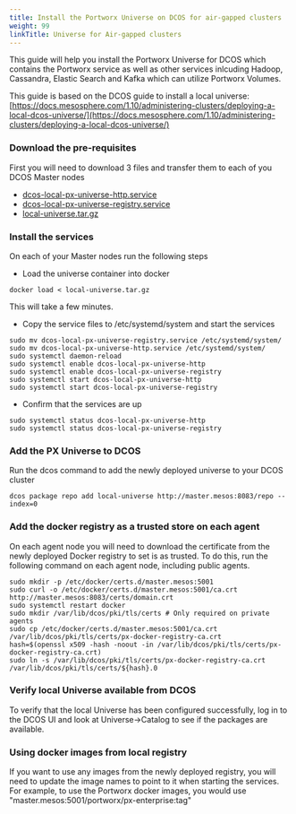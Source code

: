 ```yaml
---
title: Install the Portworx Universe on DCOS for air-gapped clusters
weight: 99
linkTitle: Universe for Air-gapped clusters
---
```


This guide will help you install the Portworx Universe for DCOS which contains the Portworx service as well as other services
inlcuding Hadoop, Cassandra, Elastic Search and Kafka which can utilize Portworx Volumes.

This guide is based on the DCOS guide to install a local universe: [https://docs.mesosphere.com/1.10/administering-clusters/deploying-a-local-dcos-universe/](https://docs.mesosphere.com/1.10/administering-clusters/deploying-a-local-dcos-universe/)

### Download the pre-requisites
First you will need to download 3 files and transfer them to each of you DCOS Master nodes
* [dcos-local-px-universe-http.service](https://raw.githubusercontent.com/portworx/universe/version-3.x-px-local-universe/docker/local-universe/dcos-local-px-universe-http.service)
* [dcos-local-px-universe-registry.service](https://raw.githubusercontent.com/portworx/universe/version-3.x-px-local-universe/docker/local-universe/dcos-local-px-universe-registry.service)
* [local-universe.tar.gz](https://s3-us-west-1.amazonaws.com/px-dcos/local-universe_1.11_31052018_0e1dac7.tar.gz)

### Install the services
On each of your Master nodes run the following steps

* Load the universe container into docker
```text
docker load < local-universe.tar.gz
```
This will take a few minutes.

* Copy the service files to /etc/systemd/system and start the services
```text
sudo mv dcos-local-px-universe-registry.service /etc/systemd/system/
sudo mv dcos-local-px-universe-http.service /etc/systemd/system/
sudo systemctl daemon-reload
sudo systemctl enable dcos-local-px-universe-http
sudo systemctl enable dcos-local-px-universe-registry
sudo systemctl start dcos-local-px-universe-http
sudo systemctl start dcos-local-px-universe-registry
```

* Confirm that the services are up
```text
sudo systemctl status dcos-local-px-universe-http
sudo systemctl status dcos-local-px-universe-registry
```

### Add the PX Universe to DCOS

Run the dcos command to add the newly deployed universe to your DCOS cluster

```text
dcos package repo add local-universe http://master.mesos:8083/repo --index=0
```

### Add the docker registry as a trusted store on each agent

On each agent node you will need to download the certificate from the newly deployed Docker registry to set is as trusted.
To do this, run the following command on each agent node, including public agents.

```text
sudo mkdir -p /etc/docker/certs.d/master.mesos:5001
sudo curl -o /etc/docker/certs.d/master.mesos:5001/ca.crt http://master.mesos:8083/certs/domain.crt
sudo systemctl restart docker
sudo mkdir /var/lib/dcos/pki/tls/certs # Only required on private agents
sudo cp /etc/docker/certs.d/master.mesos:5001/ca.crt /var/lib/dcos/pki/tls/certs/px-docker-registry-ca.crt
hash=$(openssl x509 -hash -noout -in /var/lib/dcos/pki/tls/certs/px-docker-registry-ca.crt)
sudo ln -s /var/lib/dcos/pki/tls/certs/px-docker-registry-ca.crt /var/lib/dcos/pki/tls/certs/${hash}.0
```

### Verify local Universe available from DCOS

To verify that the local Universe has been configured successfully, log in to the DCOS UI and look at Universe->Catalog to
see if the packages are available.

### Using docker images from local registry

If you want to use any images from the newly deployed registry, you will need to update the image names to point to it when starting the services. For example, to use the Portworx docker images, you would use
"master.mesos:5001/portworx/px-enterprise:tag"
